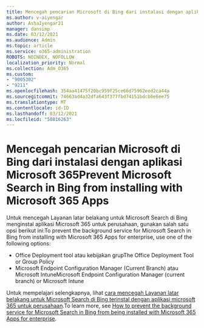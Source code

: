 ```yaml
---
title: Mencegah pencarian Microsoft di Bing dari instalasi dengan aplikasi Microsoft 365
ms.author: v-aiyengar
author: AshaIyengar21
manager: dansimp
ms.date: 03/12/2021
ms.audience: Admin
ms.topic: article
ms.service: o365-administration
ROBOTS: NOINDEX, NOFOLLOW
localization_priority: Normal
ms.collection: Adm_O365
ms.custom:
- "9005302"
- "9211"
ms.openlocfilehash: 354aa41475f20bc959f25ce66d75962eed2ca44a
ms.sourcegitcommit: 74663ad4a32dfa643f377fbd74151bdcb0e6ee75
ms.translationtype: MT
ms.contentlocale: id-ID
ms.lasthandoff: 03/12/2021
ms.locfileid: "50816263"
---
```

# <a name="prevent-microsoft-search-in-bing-from-installing-with-microsoft-365-apps"></a><span data-ttu-id="6a66c-102">Mencegah pencarian Microsoft di Bing dari instalasi dengan aplikasi Microsoft 365</span><span class="sxs-lookup"><span data-stu-id="6a66c-102">Prevent Microsoft Search in Bing from installing with Microsoft 365 Apps</span></span>

<span data-ttu-id="6a66c-103">Untuk mencegah Layanan latar belakang untuk Microsoft Search di Bing menginstal aplikasi Microsoft 365 untuk perusahaan, gunakan salah satu opsi berikut ini:</span><span class="sxs-lookup"><span data-stu-id="6a66c-103">To prevent the background service for Microsoft Search in Bing from installing with Microsoft 365 Apps for enterprise, use one of the following options:</span></span>

- <span data-ttu-id="6a66c-104">Office Deployment tool atau kebijakan grup</span><span class="sxs-lookup"><span data-stu-id="6a66c-104">The Office Deployment Tool or Group Policy</span></span>
- <span data-ttu-id="6a66c-105">Microsoft Endpoint Configuration Manager (Current Branch) atau Microsoft Intune</span><span class="sxs-lookup"><span data-stu-id="6a66c-105">Microsoft Endpoint Configuration Manager (current branch) or Microsoft Intune</span></span>

<span data-ttu-id="6a66c-106">Untuk mempelajari selengkapnya, lihat [cara mencegah Layanan latar belakang untuk Microsoft Search di Bing terinstal dengan aplikasi microsoft 365 untuk perusahaan](https://go.microsoft.com/fwlink/?linkid=2151946).</span><span class="sxs-lookup"><span data-stu-id="6a66c-106">To learn more, see [How to prevent the background service for Microsoft Search in Bing from being installed with Microsoft 365 Apps for enterprise](https://go.microsoft.com/fwlink/?linkid=2151946).</span></span>
